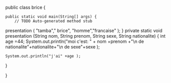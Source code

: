 
public class brice {

	public static void main(String[] args) {
		// TODO Auto-generated method stub
presentation ( "tamba"," brice", "homme","francaise" );
	}
private static void presentation (String nom, String prenom, String sexe, String nationalite) {
	int age =44;
	System.out.println("moi c'est: " + nom  +prenom +"\n de nationalite"+nationalite+"\n de sexe"+sexe );
	
	System.out.println("j'ai" +age );
	
}


}
